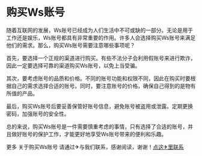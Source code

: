 # 购买Ws账号

随着互联网的发展，Ws账号已经成为人们生活中不可或缺的一部分。无论是用于工作还是娱乐，Ws账号都具有非常重要的作用。许多人会选择购买Ws账号来满足他们的需求。那么，购买Ws账号需要注意哪些事项呢？

首先，要选择一个正规的渠道进行购买。有些不法分子会利用假账号来进行欺诈，因此一定要选择可靠的渠道购买Ws账号，以免上当受骗。

其次，要考虑账号的品质和价格。不同的账号功能和权限不同，因此在购买时要根据自己的需求选择合适的账号。同时，要注意账号的价格，确保自己得到的是物有所值的产品。

最后，购买Ws账号后要妥善保管好账号信息，避免账号被盗用或泄露。定期更换密码，加强账号的安全性。

总的来说，购买Ws账号是一件需要慎重考虑的事情，只有选择了合适的账号，并且做好账号的保护工作，才能更好地享受Ws账号带来的便利和乐趣。

更多 关于购买Ws账号 请通过✈与我们联系，感谢阅读，谢谢！[点这✈里联系](https://sms.k02.cc)